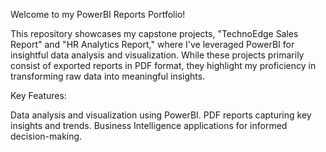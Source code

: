 Welcome to my PowerBI Reports Portfolio!

This repository showcases my capstone projects, "TechnoEdge Sales Report" and "HR Analytics Report," where I've leveraged PowerBI for insightful data analysis and visualization.
While these projects primarily consist of exported reports in PDF format, they highlight my proficiency in transforming raw data into meaningful insights.

Key Features:

Data analysis and visualization using PowerBI.
PDF reports capturing key insights and trends.
Business Intelligence applications for informed decision-making.
